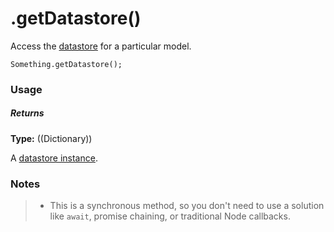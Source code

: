 # .getDatastore()

Access the [datastore](http://sailsjs.com/documentation/concepts/models-and-orm#?datastores) for a particular model.

```usage
Something.getDatastore();
```

### Usage

##### Returns

**Type:** ((Dictionary))

A [datastore instance](http://sailsjs.com/documentation/reference/waterline-orm/datastores).

### Notes
> + This is a synchronous method, so you don't need to use a solution like `await`, promise chaining, or traditional Node callbacks.



<docmeta name="displayName" value=".getDatastore()">
<docmeta name="pageType" value="method">
